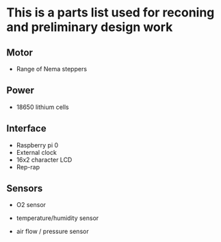 # This is a parts list used for reconing and preliminary design work

## Motor

- Range of Nema steppers

## Power

- 18650 lithium cells

## Interface

- Raspberry pi 0
- External clock
- 16x2 character LCD
- Rep-rap 

## Sensors

- O2 sensor

- temperature/humidity sensor

- air flow / pressure sensor
